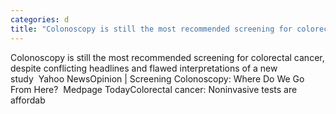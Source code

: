 ```yaml
---
categories: d
title: "Colonoscopy is still the most recommended screening for colorectal cancer despite conflicting headlines and flawed interpretations of a new study  Yahoo News"
---
```

Colonoscopy is still the most recommended screening for colorectal cancer, despite conflicting headlines and flawed interpretations of a new study&nbsp;&nbsp;Yahoo NewsOpinion | Screening Colonoscopy: Where Do We Go From Here?&nbsp;&nbsp;Medpage TodayColorectal cancer: Noninvasive tests are affordab